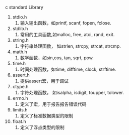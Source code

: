 c standard Library
1. stdio.h
   1. 输入输出函数，如printf, scanf, fopen, fclose.
2. stdlib.h
   1. 常用的工具函数,如malloc, free, atoi, rand, exit.
3. string.h
   1. 字符串处理函数， 如strlen, strcpy, strcat, strcmp.
4. math.h
   1. 数学函数，如sin,cos, tan, sqrt, pow.
5. time.h
   1. 时间处理函数，如time, difftime, clock, strftime.
6. assert.h
   1. 提供assert宏，用于调试
7. ctype.h
   1. 字符处理函数， 如isalpha, isdigit, toupper, tolower.
8. errno.h
   1. 定义了宏，用于报告报告错误代码
9. limits.h
   1.  定义了标准数据类型的限制
10. float.h
    1.  定义了浮点类型的限制